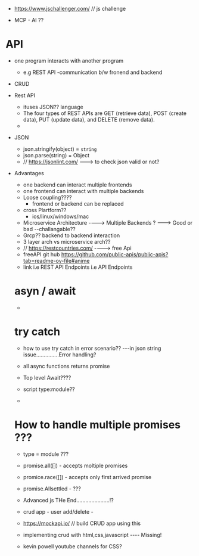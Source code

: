 
- https://www.jschallenger.com/  // js challenge

- MCP - AI  ??

#  API

 - one program interacts with another program 
    - e.g REST API -communication b/w fronend and backend
- CRUD 
- Rest API
   - ituses JSON?? language
   - The four types of REST APIs are GET (retrieve data), POST (create data), PUT (update data), and DELETE (remove data).
   - 
- JSON
    - json.stringify(object) = `string`
    - json.parse(string)   = Object
    - // https://jsonlint.com/ ---> to check json valid or not?
- Advantages
    - one backend can interact multiple frontends
    - one frontend can interact with multiple backends
    - Loose coupling????
      - frontend or backend can be replaced
    - cross Plartform??
       - ios/linux/windows/mac
    - Microservice Architecture  ----> Multiple Backends ?   ---> Good or bad --challangable??
    - Grcp?? backend to backend interaction
    - 3 layer arch vs microservice arch??
    - // https://restcountries.com/  ----> free Api
    - freeAPI git hub https://github.com/public-apis/public-apis?tab=readme-ov-file#anime
    - link i.e REST API Endpoints  i.e API Endpoints

    # asyn / await

    - 
    # try catch
    
    - how to use try catch in error scenario??    ---in json string issue...............Error handling?

    - all async functions returns promise
    - Top level Await????
    - script type:module??
    - 


    # How to handle multiple promises  ???

    - type = module  ???
    - promise.all([])   -  accepts moltiple promises
    - promice.race([])  -  accepts only first arrived promise
    - promise.Allsettled - ???

    - Advanced js THe End......................!?

    - crud app - user add/delete - 

    - https://mockapi.io/  // build CRUD app using this

    - implementing crud with html,css,javascript  ---- Missing!
    - kevin powell youtube channels for CSS?